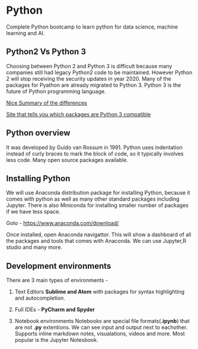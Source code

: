 # Python
Complete Python bootcamp to learn python for data science, machine learning and AI.

## Python2 Vs Python 3
Choosing between Python 2 and Python 3 is difficult because many companies still had legacy Python2 code to be maintained. However Python 2 will stop receiving the security updates in year 2020. Many of the packages for Pyathon are already migrated to Python 3. Python 3 is the future of Python programming language.

[Nice Summary of the differences](http://sebastianraschka.com/Articles/2014_python_2_3_key_diff.html)

[Site that tells you which packages are Python 3 compatible](http://py3readiness.org/)

## Python overview
It was developed by Guido van Rossum in 1991. Python uses indentation instead of curly braces to mark the block of code, so it typically involves less code. Many open source packages available.

## Installing Python
We will use Anaconda distribution package for installing Python, because it comes with python as well as many other standard packages including Jupyter. There is also Miniconda for installing smaller number of packages if we have less space.

Goto - https://www.anaconda.com/download/

Once installed, open Anaconda navigattor. This will show a dashboard of all the packages and tools that comes with Anaconda. We can use Jupyter,R studio and many more.

## Development environments
There are 3 main types of environments -
1. Text Editors
**Sublime and Atom** with packages for syntax highlighting and autocompletion.

2. Full IDEs - 
**PyCharm and Spyder**

3. Notebook environments
Notebooks are special file formats(**.ipynb**) that are not **.py** extentions. We can see input and output next to eachother. Supports inline markdown notes, visualations, videos and more. Most popular is the Jupyter Notesbook.